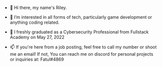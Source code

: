 - 👋 Hi there, my name's Riley.
- 👀 I’m interested in all forms of tech, particularly game development or anything coding related.
- 🌱 I freshly graduated as a Cybersecurity Professional from Fullstack Academy on May 27, 2022

- 📫
If you're here from a job posting, feel free to call my number or shoot me an email!
If not, You can reach me on discord for personal projects or inquiries at: Fatul#4869

